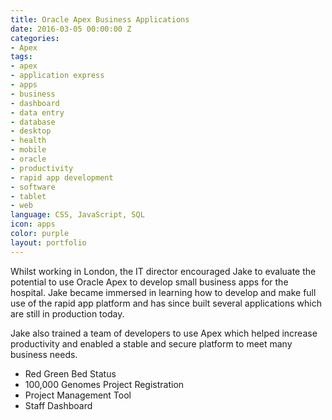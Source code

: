 ```yaml
---
title: Oracle Apex Business Applications
date: 2016-03-05 00:00:00 Z
categories:
- Apex
tags:
- apex
- application express
- apps
- business
- dashboard
- data entry
- database
- desktop
- health
- mobile
- oracle
- productivity
- rapid app development
- software
- tablet
- web
language: CSS, JavaScript, SQL
icon: apps
color: purple
layout: portfolio
---
```


Whilst working in London, the IT director encouraged Jake to evaluate the potential to use Oracle Apex to develop small business apps for the hospital. Jake became immersed in learning how to develop and make full use of the rapid app platform and has since built several applications which are still in production today.

Jake also trained a team of developers to use Apex which helped increase productivity and enabled a stable and secure platform to meet many business needs.

- Red Green Bed Status
- 100,000 Genomes Project Registration
- Project Management Tool
- Staff Dashboard
